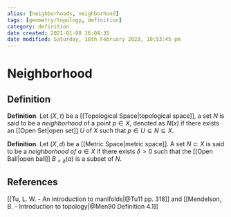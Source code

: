```yaml
---
alias: [neighborhoods, neighborhood]
tags: [geometry/topology, definition]
category: definition
date created: 2021-01-08 16:04:35
date modified: Saturday, 18th February 2023, 10:53:45 pm
---
```


# Neighborhood

## Definition

**Definition**. Let $(X, \tau)$ be a [[Topological Space|topological space]], a set $N$ is said to be a _neighborhood_ of a point $p\in X$, denoted as $N(x)$ if there exists an [[Open Set|open set]] $U$ of $X$ such that $p\in U\subseteq N\subseteq X$.

**Definition**. Let $(X,d)$ be a [[Metric Space|metric space]]. A set $N\subset X$ is said to be a _neighborhood of_ $a\in X$ if there exists $\delta>0$ such that the [[Open Ball|open ball]] $B_{<\delta}(a)$ is a subset of $N$.

## References

[[Tu, L. W. - An introduction to manifolds|@Tu11 pp. 318]] and [[Mendelson, B. - Introduction to topology|@Men90 Definition 4.1]]